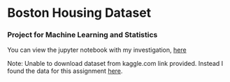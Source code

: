 # Boston Housing Dataset

### Project for Machine Learning and Statistics

You can view the jupyter notebook with my investigation, [here](https://nbviewer.jupyter.org/github/MarionMcG/boston_housing/blob/master/boston_housing.ipynb)

Note: Unable to download dataset from kaggle.com link provided. Instead I found the data for this assignment [here](https://github.com/selva86/datasets/blob/master/BostonHousing.csv). 

